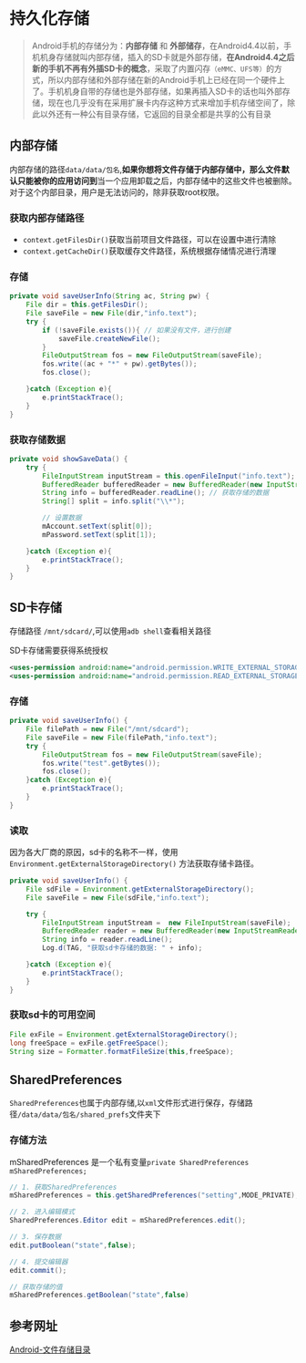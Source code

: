 # 持久化存储
>Android手机的存储分为：**内部存储** 和 **外部储存**，在Android4.4以前，手机机身存储就叫内部存储，插入的SD卡就是外部存储，**在Android4.4之后新的手机不再有外插SD卡的概念**，采取了内置闪存`（eMMC、UFS等）`的方式，所以内部存储和外部存储在新的Android手机上已经在同一个硬件上了。手机机身自带的存储也是外部存储，如果再插入SD卡的话也叫外部存储，现在也几乎没有在采用扩展卡内存这种方式来增加手机存储空间了，除此以外还有一种公有目录存储，它返回的目录全都是共享的公有目录

## 内部存储
内部存储的路径`data/data/包名`,**如果你想将文件存储于内部存储中，那么文件默认只能被你的应用访问到**当一个应用卸载之后，内部存储中的这些文件也被删除。对于这个内部目录，用户是无法访问的，除非获取root权限。

### 获取内部存储路径
* `context.getFilesDir()`获取当前项目文件路径，可以在设置中进行清除
* `context.getCacheDir()`获取缓存文件路径，系统根据存储情况进行清理

### 存储

```java
private void saveUserInfo(String ac, String pw) {
    File dir = this.getFilesDir();
    File saveFile = new File(dir,"info.text");
    try {
        if (!saveFile.exists()){ // 如果没有文件，进行创建
            saveFile.createNewFile();
        }
        FileOutputStream fos = new FileOutputStream(saveFile);
        fos.write((ac + "*" + pw).getBytes());
        fos.close();

    }catch (Exception e){
        e.printStackTrace();
    }
}
```

### 获取存储数据

```java
private void showSaveData() {
    try {
        FileInputStream inputStream = this.openFileInput("info.text");
        BufferedReader bufferedReader = new BufferedReader(new InputStreamReader(inputStream));
        String info = bufferedReader.readLine(); // 获取存储的数据
        String[] split = info.split("\\*");

        // 设置数据
        mAccount.setText(split[0]);
        mPassword.setText(split[1]);

    }catch (Exception e){
        e.printStackTrace();
    }
}
```

## SD卡存储
存储路径 `/mnt/sdcard/`,可以使用`adb shell`查看相关路径

SD卡存储需要获得系统授权

```xml
<uses-permission android:name="android.permission.WRITE_EXTERNAL_STORAGE"></uses-permission>
<uses-permission android:name="android.permission.READ_EXTERNAL_STORAGE"></uses-permission>
```

### 存储

```java
private void saveUserInfo() {
    File filePath = new File("/mnt/sdcard");
    File saveFile = new File(filePath,"info.text");
    try {
        FileOutputStream fos = new FileOutputStream(saveFile);
        fos.write("test".getBytes());
        fos.close();
    }catch (Exception e){
        e.printStackTrace();
    }
}
```

### 读取
因为各大厂商的原因，sd卡的名称不一样，使用`Environment.getExternalStorageDirectory()` 方法获取存储卡路径。

```java
private void saveUserInfo() {
    File sdFile = Environment.getExternalStorageDirectory();
    File saveFile = new File(sdFile,"info.text");

    try {
        FileInputStream inputStream =  new FileInputStream(saveFile);
        BufferedReader reader = new BufferedReader(new InputStreamReader(inputStream));
        String info = reader.readLine();
        Log.d(TAG, "获取sd卡存储的数据: " + info);

    }catch (Exception e){
        e.printStackTrace();
    }
}
```

### 获取sd卡的可用空间
```java
File exFile = Environment.getExternalStorageDirectory();
long freeSpace = exFile.getFreeSpace();
String size = Formatter.formatFileSize(this,freeSpace);
```

## SharedPreferences
`SharedPreferences`也属于内部存储,以`xml`文件形式进行保存，存储路径`/data/data/包名/shared_prefs`文件夹下


### 存储方法

mSharedPreferences 是一个私有变量`private SharedPreferences mSharedPreferences;`

```java
// 1. 获取SharedPreferences
mSharedPreferences = this.getSharedPreferences("setting",MODE_PRIVATE);

// 2. 进入编辑模式
SharedPreferences.Editor edit = mSharedPreferences.edit();

// 3. 保存数据
edit.putBoolean("state",false);

// 4. 提交编辑器
edit.commit();

// 获取存储的值
mSharedPreferences.getBoolean("state",false)
```

## 参考网址
[Android-文件存储目录](https://cloud.tencent.com/developer/article/1551994)